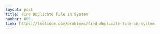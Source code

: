 ```yaml
---
layout: post
title: Find Duplicate File in System
number: 609
link: https://leetcode.com/problems/find-duplicate-file-in-system
---
```

